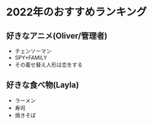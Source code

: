 # 2022年のおすすめランキング

## 好きなアニメ(Oliver/管理者)
- チェンソーマン
- SPY×FAMILY
- その着せ替え人形は恋をする

## 好きな食べ物(Layla)
- ラーメン
- 寿司
- 焼きそば
